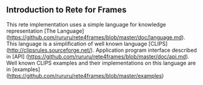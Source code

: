Introduction to Rete for Frames
----
This rete implementation uses a simple language for knowledge representation [The Language] (https://github.com/rururu/rete4frames/blob/master/doc/language.md). 
This language is a simplification of well known language [CLIPS] (http://clipsrules.sourceforge.net/).
Application program interface described in [API] (https://github.com/rururu/rete4frames/blob/master/doc/api.md).
Well known CLIPS examples and their implementations on this language are in [examples] (https://github.com/rururu/rete4frames/blob/master/examples)
